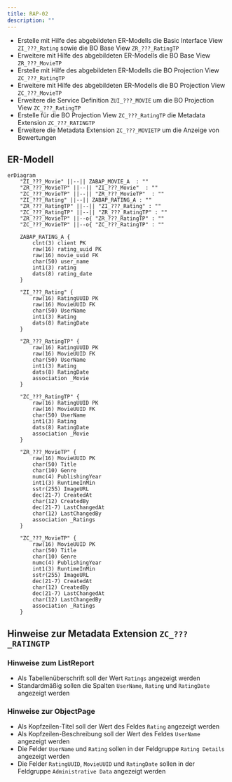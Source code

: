 ```yaml
---
title: RAP-02
description: ""
---
```


- Erstelle mit Hilfe des abgebildeten ER-Modells die Basic Interface View `ZI_???_Rating` sowie die BO Base View `ZR_???_RatingTP`
- Erweitere mit Hilfe des abgebildeten ER-Modells die BO Base View `ZR_???_MovieTP`
- Erstelle mit Hilfe des abgebildeten ER-Modells die BO Projection View `ZC_???_RatingTP`
- Erweitere mit Hilfe des abgebildeten ER-Modells die BO Projection View `ZC_???_MovieTP`
- Erweitere die Service Definition `ZUI_???_MOVIE` um die BO Projection View `ZC_???_RatingTP`
- Erstelle für die BO Projection View `ZC_???_RatingTP` die Metadata Extension `ZC_???_RATINGTP`
- Erweitere die Metadata Extension `ZC_???_MOVIETP` um die Anzeige von Bewertungen

## ER-Modell

```mermaid
erDiagram
    "ZI_???_Movie" ||--|| ZABAP_MOVIE_A  : ""
    "ZR_???_MovieTP" ||--|| "ZI_???_Movie"  : ""
    "ZC_???_MovieTP" ||--|| "ZR_???_MovieTP"  : ""
    "ZI_???_Rating" ||--|| ZABAP_RATING_A : ""
    "ZR_???_RatingTP" ||--|| "ZI_???_Rating" : ""
    "ZC_???_RatingTP" ||--|| "ZR_???_RatingTP" : ""
    "ZR_???_MovieTP" ||--o{ "ZR_???_RatingTP" : ""
    "ZC_???_MovieTP" ||--o{ "ZC_???_RatingTP" : ""

    ZABAP_RATING_A {
        clnt(3) client PK
        raw(16) rating_uuid PK
        raw(16) movie_uuid FK
        char(50) user_name
        int1(3) rating
        dats(8) rating_date
    }

    "ZI_???_Rating" {
        raw(16) RatingUUID PK
        raw(16) MovieUUID FK
        char(50) UserName
        int1(3) Rating
        dats(8) RatingDate
    }

    "ZR_???_RatingTP" {
        raw(16) RatingUUID PK
        raw(16) MovieUUID FK
        char(50) UserName
        int1(3) Rating
        dats(8) RatingDate
        association _Movie
    }

    "ZC_???_RatingTP" {
        raw(16) RatingUUID PK
        raw(16) MovieUUID FK
        char(50) UserName
        int1(3) Rating
        dats(8) RatingDate
        association _Movie
    }

    "ZR_???_MovieTP" {
        raw(16) MovieUUID PK
        char(50) Title
        char(10) Genre
        numc(4) PublishingYear
        int1(3) RuntimeInMin
        sstr(255) ImageURL
        dec(21-7) CreatedAt
        char(12) CreatedBy
        dec(21-7) LastChangedAt
        char(12) LastChangedBy
        association _Ratings
    }

    "ZC_???_MovieTP" {
        raw(16) MovieUUID PK
        char(50) Title
        char(10) Genre
        numc(4) PublishingYear
        int1(3) RuntimeInMin
        sstr(255) ImageURL
        dec(21-7) CreatedAt
        char(12) CreatedBy
        dec(21-7) LastChangedAt
        char(12) LastChangedBy
        association _Ratings
    }
```

## Hinweise zur Metadata Extension `ZC_???_RATINGTP`

### Hinweise zum ListReport

- Als Tabellenüberschrift soll der Wert `Ratings` angezeigt werden
- Standardmäßig sollen die Spalten `UserName`, `Rating` und `RatingDate` angezeigt werden

### Hinweise zur ObjectPage

- Als Kopfzeilen-Titel soll der Wert des Feldes `Rating` angezeigt werden
- Als Kopfzeilen-Beschreibung soll der Wert des Feldes `UserName` angezeigt werden
- Die Felder `UserName` und `Rating` sollen in der Feldgruppe `Rating Details` angezeigt werden
- Die Felder `RatingUUID`, `MovieUUID` und `RatingDate` sollen in der Feldgruppe `Administrative Data` angezeigt werden
